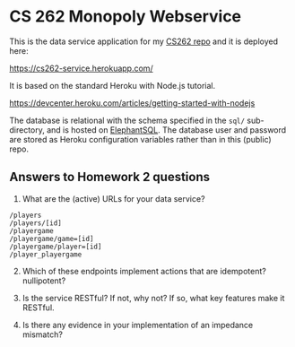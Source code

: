# CS 262 Monopoly Webservice

This is the data service application for my [CS262 repo](https://github.com/sudonotdisturb/CS262) 
and it is deployed here:
          
<https://cs262-service.herokuapp.com/>

It is based on the standard Heroku with Node.js tutorial.

<https://devcenter.heroku.com/articles/getting-started-with-nodejs>  

The database is relational with the schema specified in the `sql/` sub-directory,
 and is hosted on [ElephantSQL](https://www.elephantsql.com/). The database user
and password are stored as Heroku configuration variables rather than in this (public) repo.


## Answers to Homework 2 questions

1. What are the (active) URLs for your data service?
```
/players
/players/[id]
/playergame
/playergame/game=[id]
/playergame/player=[id]
/player_playergame
```

2. Which of these endpoints implement actions that are idempotent? nullipotent?

3. Is the service RESTful? If not, why not? If so, what key features make it RESTful.

4. Is there any evidence in your implementation of an impedance mismatch?

 
